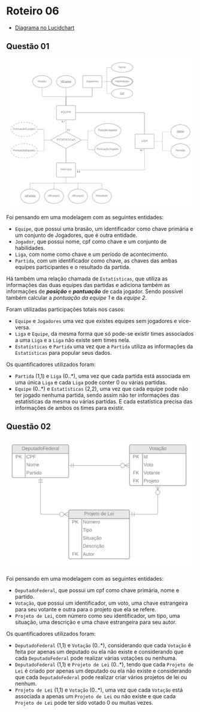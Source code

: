 # Roteiro 06

- [Diagrama no Lucidchart](https://lucid.app/invitations/accept/4980ee72-5089-49cd-afd4-d540dc8c4c5d)

## Questão 01

![Questão 01](q1.png "Questão 01")

Foi pensando em uma modelagem com as seguintes entidades:

- `Equipe`, que possui uma brasão, um identificador como chave primária e um conjunto de Jogadores, que é outra entidade.
- `Jogador`, que possui nome, cpf como chave e um conjunto de habilidades.
- `Liga`, com nome como chave e um período de acontecimento.
- `Partida`, com um identificador como chave, as chaves das ambas equipes participantes e o resultado da partida.

Há também uma relação chamada de `Estatísticas`, que utiliza as informações das duas equipes das partidas e adiciona também as informações de ***posição*** e ***pontuação*** de cada jogador. Sendo possível também calcular a *pontuação da equipe 1* e da *equipe 2*.

Foram utilizadas participações totais nos casos:
- `Equipe` e `Jogadores` uma vez que existes equipes sem jogadores e vice-versa.
- `Liga` e `Equipe`, da mesma forma que só pode-se existir times associados a uma `Liga` e a `Liga` não existe sem times nela.
- `Estatísticas` e `Partida` uma vez que a `Partida` utiliza as informações da `Estatísticas` para popular seus dados. 

Os quantificadores utilizados foram: 
- `Partida` (1,1) e `Liga` (0..*), uma vez que cada partida está associada em uma única `Liga` e cada `Liga` pode conter 0 ou várias partidas.
- `Equipe` (0..*) e `Estatísticas` (2,2), uma vez que cada equipe pode não ter jogado nenhuma partida, sendo assim não ter informações das estatísticas da mesma ou várias partidas. E cada estatística precisa das informações de ambos os times para existir.

## Questão 02

![Questão 02](q2.png "Questão 02")

Foi pensando em uma modelagem com as seguintes entidades:

- `DeputadoFederal`, que possui um cpf como chave primária, nome e partido.
- `Votação`, que possui um identificador, um voto, uma chave estrangeira para seu votante e outra para o projeto que ela se refere.
- `Projeto de Lei`, com número como seu identificador, um tipo, uma situação, uma descrição e uma chave estrangeira para seu autor.

Os quantificadores utilizados foram:

- `DeputadoFederal` (1,1) e `Votação` (0..*), considerando que cada `Votação` é feita por apenas um deputado ou ela não existe e considerando que cada `DeputadoFederal` pode realizar várias votações ou nenhuma.
- `DeputadoFederal` (1,1) e `Projeto de Lei` (0..*), tendo que cada `Projeto de Lei` é criado por apenas um deputado ou ela não existe e considerando que cada `DeputadoFederal` pode realizar criar vários projetos de lei ou nenhum.
- `Projeto de Lei` (1,1) e `Votação` (0..*), uma vez que cada `Votação` está associada a apenas um `Projeto de Lei` ou não existe e que cada `Projeto de Lei` pode ter sido votado 0 ou muitas vezes.